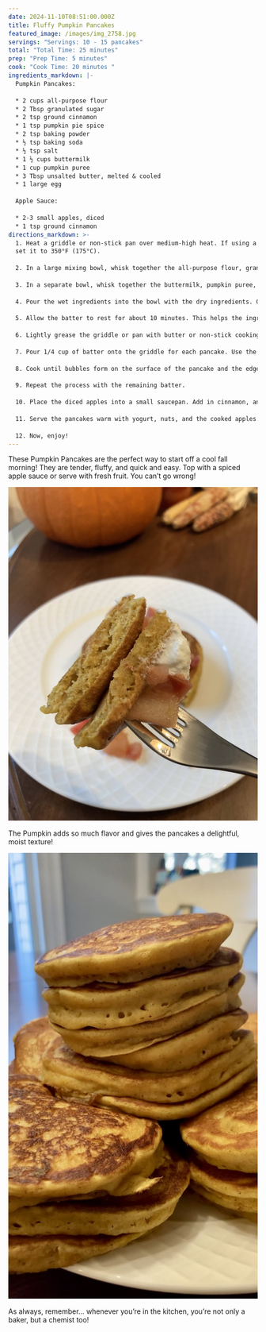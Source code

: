 ```yaml
---
date: 2024-11-10T08:51:00.000Z
title: Fluffy Pumpkin Pancakes
featured_image: /images/img_2758.jpg
servings: "Servings: 10 - 15 pancakes"
total: "Total Time: 25 minutes"
prep: "Prep Time: 5 minutes"
cook: "Cook Time: 20 minutes "
ingredients_markdown: |-
  Pumpkin Pancakes:

  * 2 cups all-purpose flour
  * 2 Tbsp granulated sugar
  * 2 tsp ground cinnamon
  * 1 tsp pumpkin pie spice
  * 2 tsp baking powder
  * ½ tsp baking soda
  * ½ tsp salt
  * 1 ½ cups buttermilk
  * 1 cup pumpkin puree
  * 3 Tbsp unsalted butter, melted & cooled
  * 1 large egg

  Apple Sauce:

  * 2-3 small apples, diced
  * 1 tsp ground cinnamon
directions_markdown: >-
  1. Heat a griddle or non-stick pan over medium-high heat. If using a griddle,
  set it to 350°F (175°C).

  2. In a large mixing bowl, whisk together the all-purpose flour, granulated sugar, cinnamon, pumpkin pie spice, baking powder, baking soda, and salt.

  3. In a separate bowl, whisk together the buttermilk, pumpkin puree, melted and cooled unsalted butter, and the large egg.

  4. Pour the wet ingredients into the bowl with the dry ingredients. Gently stir until just combined. Be careful not to overmix; a few lumps are okay.

  5. Allow the batter to rest for about 10 minutes. This helps the ingredients meld, improves the texture of the pancakes, and helps to create fluffier pancakes.

  6. Lightly grease the griddle or pan with butter or non-stick cooking spray.

  7. Pour 1/4 cup of batter onto the griddle for each pancake. Use the back of a spoon to spread the batter into a round shape if needed.

  8. Cook until bubbles form on the surface of the pancake and the edges look set, about 3-4 minutes. Flip the pancakes with a spatula and cook the other side until golden brown, about 3-4 minutes. Remove the pancakes from the griddle or pan and keep warm.

  9. Repeat the process with the remaining batter.

  10. Place the diced apples into a small saucepan. Add in cinnamon, and ¼ cup of water. Let the apples come to a boil, then cover for 5 minutes. Remove the lid and cook until the apples are tender.

  11. Serve the pancakes warm with yogurt, nuts, and the cooked apples.

  12. Now, enjoy!
---
```

These Pumpkin Pancakes are the perfect way to start off a cool fall morning! They are tender, fluffy, and quick and easy. Top with a spiced apple sauce or serve with fresh fruit. You can’t go wrong! 

![](/images/img_2756.jpg)

The Pumpkin adds so much flavor and gives the pancakes a delightful, moist texture!

![](/images/img_2851.jpg)

 As always, remember… whenever you’re in the kitchen, you’re not only a baker, but a chemist too!
